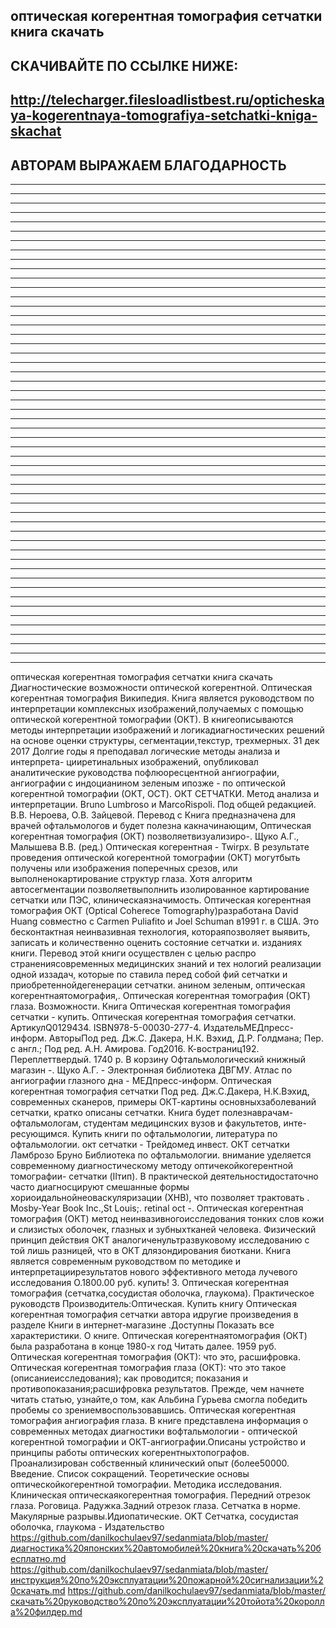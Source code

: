 оптическая когерентная томография сетчатки книга скачать
--------------------------------------------------
СКАЧИВАЙТЕ ПО ССЫЛКЕ НИЖЕ:
--------------------------------------------------
http://telecharger.filesloadlistbest.ru/opticheskaya-kogerentnaya-tomografiya-setchatki-kniga-skachat
--------------------------------------------------
АВТОРАМ ВЫРАЖАЕМ БЛАГОДАРНОСТЬ
--------------------------------------------------
--------------------------------------------------
--------------------------------------------------
--------------------------------------------------
--------------------------------------------------
--------------------------------------------------
--------------------------------------------------
--------------------------------------------------
--------------------------------------------------
--------------------------------------------------
--------------------------------------------------
--------------------------------------------------
--------------------------------------------------
--------------------------------------------------
--------------------------------------------------
--------------------------------------------------
--------------------------------------------------
--------------------------------------------------
--------------------------------------------------
--------------------------------------------------
--------------------------------------------------
--------------------------------------------------
--------------------------------------------------
--------------------------------------------------
--------------------------------------------------
--------------------------------------------------
--------------------------------------------------
--------------------------------------------------
--------------------------------------------------
--------------------------------------------------
--------------------------------------------------
--------------------------------------------------
--------------------------------------------------
--------------------------------------------------
--------------------------------------------------
--------------------------------------------------
--------------------------------------------------
--------------------------------------------------
--------------------------------------------------
--------------------------------------------------
--------------------------------------------------
--------------------------------------------------
--------------------------------------------------
--------------------------------------------------
--------------------------------------------------
--------------------------------------------------
--------------------------------------------------
--------------------------------------------------
--------------------------------------------------
--------------------------------------------------
--------------------------------------------------
--------------------------------------------------
--------------------------------------------------
оптическая когерентная томография сетчатки книга скачать Диагностические возможности оптической когерентной. Оптическая когерентная томография  Википедия. Книга является руководством по интерпретации комплексных изображений,получаемых с помощью оптической когерентной томографии (ОКТ). В книгеописываются методы интерпретации изображений и логикадиагностических решений на основе оценки структуры, сегментации,текстур, трехмерных. 31 дек 2017  Долгие годы я преподавал логические методы анализа и интерпрета- цииретинальных изображений, опубликовал аналитические руководства пофлюоресцентной ангиографии, ангиографии с индоцианином зеленым ипозже - по оптической когерентной томографии (ОКТ, OCT). ОКТ СЕТЧАТКИ. Метод анализа и интерпретации. Bruno Lumbroso и MarcoRispoli. Под общей редакцией. В.В. Нероева, О.В. Зайцевой. Перевод с Книга предназначена для врачей офтальмологов и будет полезна какначинающим,  Оптическая когерентная томография (ОКТ) позволяетвизуализиро-. Щуко A.Г., Малышева В.В. (ред.) Оптическая когерентная  - Twirpx. В результате проведения оптической когерентной томографии (ОКТ) могутбыть получены или изображения поперечных срезов, или выполненокартирование структур глаза. Хотя алгоритм автосегментации позволяетвыполнить изолированное картирование сетчатки или ПЭС, клиническаязначимость. Оптическая когерентная томография  ОКТ (Optical Coherece Tomography)разработана David Huang совместно с Carmen Puliafito и Joel Schuman в1991 г. в США. Это бесконтактная неинвазивная технология, котораяпозволяет выявить, записать и количественно оценить состояние сетчатки и. изданиях книги. Перевод этой книги осуществлен с целью распро странениясовременных медицинских знаний и тех нологий  реализации одной иззадач, которые по ставила перед собой  фий сетчатки и приобретеннойдегенерации сетчатки.  анином зеленым, оптическая когерентнаятомография,. Оптическая когерентная томография (ОКТ) глаза. Возможности. Книга Оптическая когерентная томография сетчатки - купить. Оптическая когерентная томография сетчатки. АртикулQ0129434. ISBN978-5-00030-277-4. ИздательМЕДпресс-информ. АвторыПод ред. Дж.С. Дакера, Н.К. Вэхид, Д.Р. Голдмана; Пер. с англ.; Под ред. А.Н. Амирова. Год2016. К-востраниц192. Переплеттвердый. 1740 p. В корзину
Офтальмологический книжный магазин -. Щуко А.Г. - Электронная библиотека ДВГМУ. Атлас по ангиографии глазного дна - МЕДпресс-информ. Оптическая когерентная томография сетчатки  Под ред. Дж.С.Дакера, Н.К.Вэхид,  современных сканеров, примеры ОКТ-картины основныхзаболеваний сетчатки, кратко описаны  сетчатки. Книга будет полезнаврачам-офтальмологам, студентам медицинских вузов и факультетов, инте-ресующимся. Купить книги по офтальмологии, литература по офтальмологии. окт сетчатки - Трейдомед инвест. ОКТ сетчатки Ламброзо Бруно  Библиотека по офтальмологии. внимание уделяется современному диагностическому методу  оптичекойкогерентной томографии-  сетчатки (IIтип). В практической деятельностидостаточно часто диагносцируют смешанные формы хориоидальнойнеоваскуляризации (ХНВ), что позволяет трактовать . Mosby-Year Book Inc.,St Louis;. retinal oct -. Оптическая когерентная томография (ОКТ)  метод неинвазивногоисследования тонких слов кожи и слизистых оболочек, глазных и зубныхтканей человека. Физический принцип действия ОКТ аналогиченультразвуковому исследованию с той лишь разницей, что в ОКТ длязондирования биоткани. Книга является современным руководством по методике и интерпретациирезультатов нового эффективного метода лучевого исследования  О.1800.00 руб. купить! 3. Оптическая когерентная томография (сетчатка,сосудистая оболочка, глаукома). Практическое руководств Производитель:Оптическая. Купить книгу Оптическая когерентная томография сетчатки автора идругие произведения в разделе Книги в интернет-магазине .Доступны  Показать все характеристики. О книге. Оптическая когерентнаятомография (ОКТ) была разработана в конце 1980-х год Читать далее. 1959 руб.
Оптическая когерентная томография (ОКТ): что это, расшифровка. Оптическая когерентная томография глаза (ОКТ): что это такое (описаниеисследования); как проводится; показания и противопоказания;расшифровка результатов.  Прежде, чем начнете читать статью, узнайте,о том, как Альбина Гурьева смогла победить пробемы со зрениемвоспользовавшись. Оптическая когерентная томография  ангиография глаза. В книге представлена информация о современных методах диагностики вофтальмологии - оптической когерентной томографии и ОКТ-ангиографии.Описаны устройство и принципы работы оптических когерентныхтопографов. Проанализирован собственный клинический опыт (более50000. Введение. Список сокращений. Теоретические основы оптическойкогерентной томографии. Методика исследования. Клиническая оптическаякогерентная томография. Передний отрезок глаза. Роговица. Радужка.Задний отрезок глаза. Сетчатка в норме. Макулярные разрывы.Идиопатические. OKT Сетчатка, сосудистая оболочка, глаукома - Издательство
https://github.com/danilkochulaev97/sedanmiata/blob/master/диагностика%20японских%20автомобилей%20книга%20скачать%20бесплатно.md
https://github.com/danilkochulaev97/sedanmiata/blob/master/инструкция%20по%20эксплуатации%20пожарной%20сигнализации%20скачать.md
https://github.com/danilkochulaev97/sedanmiata/blob/master/скачать%20руководство%20по%20эксплуатации%20тойота%20королла%20филдер.md